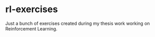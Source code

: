# rl-exercises
Just a bunch of exercises created during my thesis work working on Reinforcement Learning.
